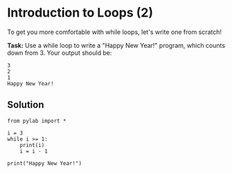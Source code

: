 # Introduction to Loops (2)

To get you more comfortable with while loops, let's write one from scratch!

**Task:** Use a while loop to write a "Happy New Year!" program, which counts down from 3. Your output should be:
```
3
2
1
Happy New Year!
```

## Solution
```
from pylab import *

i = 3
while i >= 1:
    print(i)
    i = i - 1
    
print("Happy New Year!")

```
